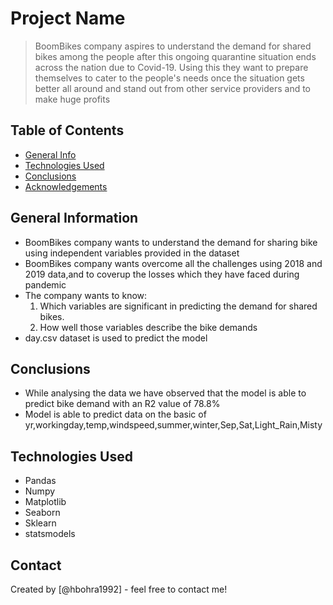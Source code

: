 # Project Name
> BoomBikes company aspires to understand the demand for shared bikes among the people after this ongoing quarantine situation ends across the nation due to Covid-19. Using this they want to prepare themselves to cater to the people's needs once the situation gets better all around and stand out from other service providers and to make huge profits


## Table of Contents
* [General Info](#general-information)
* [Technologies Used](#technologies-used)
* [Conclusions](#conclusions)
* [Acknowledgements](#acknowledgements)

<!-- You can include any other section that is pertinent to your problem -->

## General Information
- BoomBikes company wants to understand the demand for sharing bike using independent variables provided in the dataset
- BoomBikes company wants overcome all the challenges using 2018 and 2019 data,and to coverup the losses which they have faced during pandemic
- The company wants to know:
    1. Which variables are significant in predicting the demand for shared bikes.
    2. How well those variables describe the bike demands
- day.csv dataset is used to predict the model

<!-- You don't have to answer all the questions - just the ones relevant to your project. -->

## Conclusions
- While analysing the data we have observed that the model is able to predict bike demand with an R2 value of 78.8%
- Model is able to predict data on the basic of yr,workingday,temp,windspeed,summer,winter,Sep,Sat,Light_Rain,Misty

<!-- You don't have to answer all the questions - just the ones relevant to your project. -->


## Technologies Used
- Pandas
- Numpy
- Matplotlib
- Seaborn
- Sklearn
- statsmodels



## Contact
Created by [@hbohra1992] - feel free to contact me!


<!-- Optional -->
<!-- ## License -->
<!-- This project is open source and available under the [... License](). -->

<!-- You don't have to include all sections - just the one's relevant to your project -->